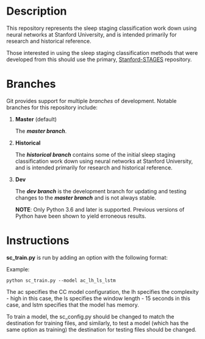 # Description 

This repository represents the sleep staging classification work down using neural networks at Stanford University, and is intended primarily for research and historical reference.  

Those interested in using the sleep staging classification methods that were developed from this should use the primary, [Stanford-STAGES](https://www.github.com/stanford-stages/stanford-stages) repository.


# Branches

Git provides support for multiple _branches_ of development.  Notable branches for this repository include:

1. __Master__ (default)

   The ___master branch___.

1. __Historical__ 

   The ___historical branch___ contains some of the initial sleep staging classification work down using neural networks at Stanford University, and is intended primarily for research and historical reference.  

 
1. __Dev__

   The ___dev branch___ is the development branch for updating and testing changes to the ___master branch___ and is not always stable.      

   **NOTE**: Only Python 3.6 and later is supported. Previous versions of Python have been shown to yield erroneous results. 

# Instructions

__sc_train.py__ is run by adding an option with the following format:


Example:

`python sc_train.py --model ac_lh_ls_lstm`

The ac specifies the CC model configuration, the lh specifies the complexity - high in this case, the ls specifies the window length - 15 seconds in this case, and lstm specifies that the model has memory.

To train a model, the sc_config.py should be changed to match the destination for training files, and similarly, to test a model (which has the same option as training) the destination for testing files should be changed.